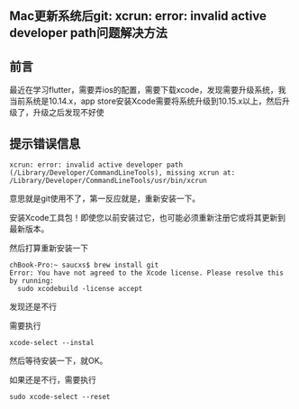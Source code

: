 ## Mac更新系统后git: xcrun: error: invalid active developer path问题解决方法
## 前言
最近在学习flutter，需要弄ios的配置，需要下载xcode，发现需要升级系统，我当前系统是10.14.x，app store安装Xcode需要将系统升级到10.15.x以上，然后升级了，升级之后发现不好使

## 提示错误信息
```
xcrun: error: invalid active developer path (/Library/Developer/CommandLineTools), missing xcrun at: /Library/Developer/CommandLineTools/usr/bin/xcrun
```
意思就是git使用不了，第一反应就是，重新安装一下。

安装Xcode工具包！即使您以前安装过它，也可能必须重新注册它或将其更新到最新版本。

然后打算重新安装一下

```
chBook-Pro:~ saucxs$ brew install git
Error: You have not agreed to the Xcode license. Please resolve this by running:
  sudo xcodebuild -license accept
```

发现还是不行

需要执行

```
xcode-select --instal
```

然后等待安装一下，就OK。

如果还是不行，需要执行

```
sudo xcode-select --reset
```